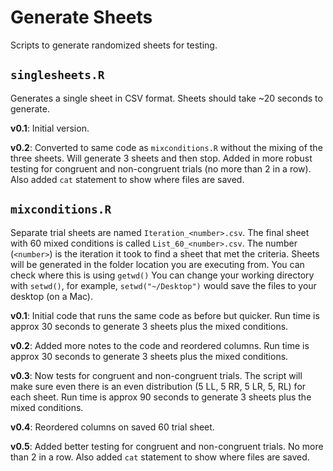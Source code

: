 # Generate Sheets
Scripts to generate randomized sheets for testing.

## `singlesheets.R`

Generates a single sheet in CSV format.
Sheets should take ~20 seconds to generate.

**v0.1**: Initial version.

**v0.2**: Converted to same code as `mixconditions.R` without the mixing of the three sheets. Will generate 3 sheets and then stop. Added in more robust testing for congruent and non-congruent trials (no more than 2 in a row). Also added `cat` statement to show where files are saved.

## `mixconditions.R`

Separate trial sheets are named `Iteration_<number>.csv`. The final sheet with 60 mixed conditions is called `List_60_<number>.csv`.
The number (`<number>`) is the iteration it took to find a sheet that met the criteria.
Sheets will be generated in the folder location you are executing from. You can check where this is using `getwd()`
You can change your working directory with `setwd()`, for example, `setwd("~/Desktop")` would save the files to your desktop (on a Mac).

**v0.1**: Initial code that runs the same code as before but quicker. Run time is approx 30 seconds to generate 3 sheets plus the mixed conditions.

**v0.2**: Added more notes to the code and reordered columns. Run time is approx 30 seconds to generate 3 sheets plus the mixed conditions.

**v0.3**: Now tests for congruent and non-congruent trials. The script will make sure even there is an even distribution (5 LL, 5 RR, 5 LR, 5, RL) for each sheet. Run time is approx 90 seconds to generate 3 sheets plus the mixed conditions.

**v0.4**: Reordered columns on saved 60 trial sheet.

**v0.5**: Added better testing for congruent and non-congruent trials. No more than 2 in a row. Also added `cat` statement to show where files are saved.
